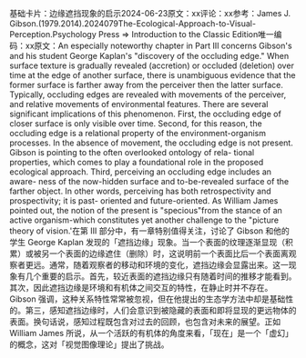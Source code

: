 

基础卡片：边缘遮挡现象的启示2024-06-23原文：xx评论：xx参考：James J. Gibson.(1979.2014).2024079The-Ecological-Approach-to-Visual-Perception.Psychology Press => Introduction to the Classic Edition唯一编码：xx原文：An especially noteworthy chapter in Part III concerns Gibson's and his student George Kaplan's "discovery of the occluding edge." When surface texture is gradually revealed (accretion) or occluded (deletion) over time at the edge of another surface, there is unambiguous evidence that the former surface is farther away from the perceiver then the latter surface. Typically, occluding edges are revealed with movements of the perceiver, and relative movements of environmental features. There are several significant implications of this phenomenon. First, the occluding edge of closer surface is only visible over time. Second, for this reason, the occluding edge is a relational property of the environment-organism processes. In the absence of movement, the occluding edge is not present. Gibson is pointing to the often overlooked ontology of rela- tional properties, which comes to play a foundational role in the proposed ecological approach. Third, perceiving an occluding edge includes an aware- ness of the now-hidden surface and to-be-revealed surface of the farther object. In other words, perceiving has both retrospectivity and prospectivity; it is past- oriented and future-oriented. As William James pointed out, the notion of the present is "specious"from the stance of an active organism-which constitutes yet another challenge to the "picture theory of vision.'在第 III 部分中，有一章特别值得关注，讨论了 Gibson 和他的学生 George Kaplan 发现的「遮挡边缘」现象。当一个表面的纹理逐渐显现（积累）或被另一个表面的边缘遮住（删除）时，这说明前一个表面比后一个表面离观察者更远。通常，随着观察者的移动和环境的变化，遮挡边缘会显露出来。这一现象有几个重要的启示。首先，较近表面的遮挡边缘只有随着时间的推移才能看到。其次，因此遮挡边缘是环境和有机体之间交互的特性，在静止时并不存在。Gibson 强调，这种关系特性常常被忽视，但在他提出的生态学方法中却是基础性的。第三，感知遮挡边缘时，人们会意识到被隐藏的表面和即将显现的更远物体的表面。换句话说，感知过程既包含对过去的回顾，也包含对未来的展望。正如 William James 所说，从一个活跃的有机体的角度来看，「现在」是一个「虚幻」的概念，这对「视觉图像理论」提出了挑战。